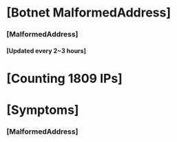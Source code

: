 # [Botnet MalformedAddress]
### [MalformedAddress]
#### [Updated every 2~3 hours]

# [Counting 1809 IPs]

# [Symptoms] 
###   [MalformedAddress]
